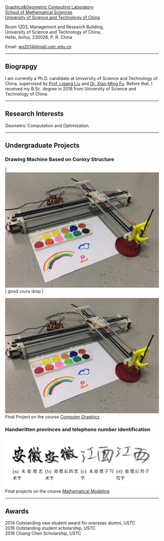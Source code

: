 [Graphics&Geometric Computing Laboratory](http://gcl.ustc.edu.cn/)  
[School of Mathematical Sciences](http://math.ustc.edu.cn/)  
[University of Science and Technology of China](http://www.ustc.edu.cn/)



Room 1203, Management and Research Building,  
University of Science and Technology of China,  
Hefei, Anhui, 230026, P. R. China 


Email: <wq2014@mail.ustc.edu.cn>

* * *


## Biograpgy

I am currently a Ph.D. candidate at University of Science and Technology of China, supervised by [Prof. Ligang Liu](http://staff.ustc.edu.cn/~lgliu) and [Dr. Xiao-Ming Fu](http://staff.ustc.edu.cn/~fuxm). Before that, I received my B.Sc. degree in 2018 from University of Science and Technology of China.

* * *

## Research Interests

Geometric Computation and Optimization.

* * *

## Undergraduate Projects

### Drawing Machine Based on Corexy Structure

| ![corexy](/assets/img/corexy.jpg) | good `zoute` drop  |

![corexy](/assets/img/corexy.jpg) Final Project on the course [Computer Graphics](http://staff.ustc.edu.cn/~lgliu/Courses/ComputerGraphics_2017_spring-summer/Projects/index7)

### Handwritten provinces and telephone number identification

![character](/assets/img/character.png) Final projects on the course [Mathematical Modeling](http://www.smartchair.cn/MMC2017/)

* * *

## Awards
2014 Outstanding new student award for overseas alumni, USTC  
2016 Outstanding student scholarship, USTC  
2018 Chiang Chen Scholarship, USTC
